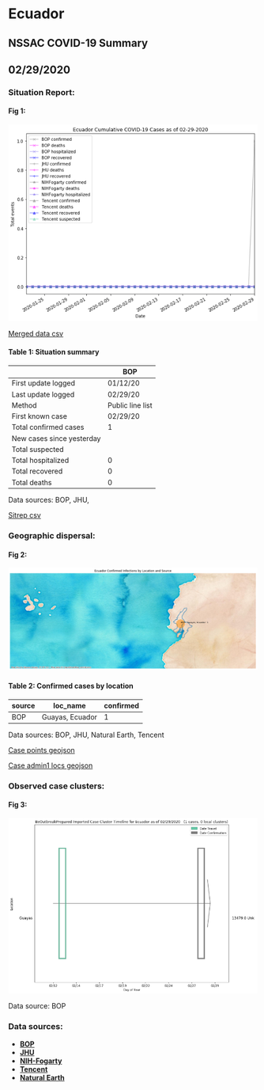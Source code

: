 # Ecuador
## NSSAC COVID-19 Summary
## 02/29/2020



### Situation Report:
#### Fig 1:
![Ecuador cases](../merged_histories/Ecuador_merged_histories.png)

[Merged data csv](https://github.com/SchlittDataSci/SchlittDataSci.github.io/blob/master/data/tables/Ecuador_merged_daily.csv)

#### Table 1: Situation summary


|                           | BOP              |
|---------------------------|------------------|
| First update logged       | 01/12/20         |
| Last update logged        | 02/29/20         |
| Method                    | Public line list |
| First known case          | 02/29/20         |
| Total confirmed cases     | 1                |
| New cases since yesterday |                  |
| Total suspected           |                  |
| Total hospitalized        | 0                |
| Total recovered           | 0                |
| Total deaths              | 0                |

Data sources: BOP, JHU, 


[Sitrep csv](https://github.com/SchlittDataSci/SchlittDataSci.github.io/blob/master/data/tables/Ecuador_sitrep.csv)

### Geographic dispersal:
#### Fig 2:
![Ecuador mapped](../case_locs/Ecuador_case_locs.png)

#### Table 2: Confirmed cases by location


| source   | loc_name        |   confirmed |
|----------|-----------------|-------------|
| BOP      | Guayas, Ecuador |           1 |

Data sources: BOP, JHU, Natural Earth, Tencent


[Case points geojson](https://github.com/SchlittDataSci/SchlittDataSci.github.io/blob/master/data/shapes/Ecuador_case_locs.geojson)

[Case admin1 locs geojson](https://github.com/SchlittDataSci/SchlittDataSci.github.io/blob/master/data/shapes/Ecuador_admin1_locs.geojson)

### Observed case clusters:
#### Fig 3:
![Ecuador cases](../cluster_analysis/Ecuador_imported_cases_BOP.png)



Data source: BOP


### Data sources:
* **[BOP](https://github.com/beoutbreakprepared/nCoV2019)**
* **[JHU](https://github.com/CSSEGISandData/COVID-19)** 
* **[NIH-Fogarty](https://docs.google.com/spreadsheets/d/1jS24DjSPVWa4iuxuD4OAXrE3QeI8c9BC1hSlqr-NMiU/edit#gid=1187587451)** 
* **[Tencent](https://news.qq.com/zt2020/page/feiyan.htm)**
* **[Natural Earth](https://www.naturalearthdata.com/forums/forum/natural-earth-map-data/cultural-vectors/admin-1-states-provinces-and-their-boundaries/)**

<!-- Global site tag (gtag.js) - Google Analytics -->
<script async src="https://www.googletagmanager.com/gtag/js?id=UA-158816269-1"></script>
<script>
  window.dataLayer = window.dataLayer || [];
  function gtag(){dataLayer.push(arguments);}
  gtag('js', new Date());

  gtag('config', 'UA-158816269-1');
</script>